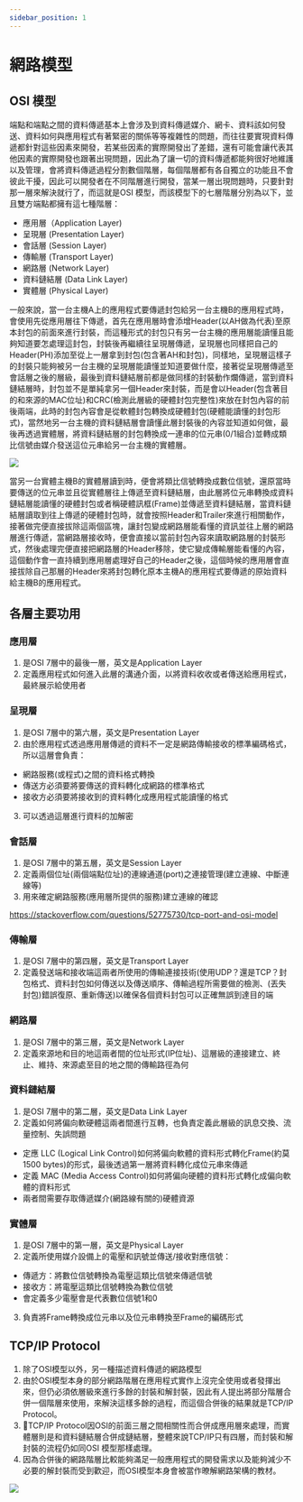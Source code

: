 ```yaml
---
sidebar_position: 1
---
```


# 網路模型


## OSI 模型

端點和端點之間的資料傳遞基本上會涉及到資料傳遞媒介、網卡、資料該如何發送、資料如何與應用程式有著緊密的關係等等複雜性的問題，而往往要實現資料傳遞都針對這些因素來開發，若某些因素的實際開發出了差錯，還有可能會讓代表其他因素的實際開發也跟著出現問題，因此為了讓一切的資料傳遞都能夠很好地維護以及管理，會將資料傳遞過程分割數個階層，每個階層都有各自獨立的功能且不會彼此干擾，因此可以開發者在不同階層進行開發，當某一層出現問題時，只要針對那一層來解決就行了，而這就是OSI 模型，而該模型下的七層階層分別為以下，並且雙方端點都擁有這七種階層：
  - 應用層（Application Layer)
  - 呈現層 (Presentation Layer)
  - 會話層 (Session Layer)
  - 傳輸層 (Transport Layer)
  - 網路層 (Network Layer)
  - 資料鏈結層 (Data Link Layer)
  - 實體層 (Physical Layer)

一般來說，當一台主機A上的應用程式要傳遞封包給另一台主機B的應用程式時，會使用先從應用層往下傳遞，首先在應用層時會添增Header(以AH做為代表)至原本封包的前面來進行封裝，而這種形式的封包只有另一台主機的應用層能讀懂且能夠知道要怎處理這封包，封裝後再繼續往呈現層傳遞，呈現層也同樣把自己的Header(PH)添加至從上一層拿到封包(包含著AH和封包)，同樣地，呈現層這樣子的封裝只能夠被另一台主機的呈現層能讀懂並知道要做什麼，接著從呈現層傳遞至會話層之後的層級，最後到資料鏈結層前都是做同樣的封裝動作爛傳遞，當到資料鏈結層時，封包並不是單純拿另一個Header來封裝，而是會以Header(包含著目的和來源的MAC位址)和CRC(檢測此層級的硬體封包完整性)來放在封包內容的前後兩端，此時的封包內容會是從軟體封包轉換成硬體封包(硬體能讀懂的封包形式)，當然地另一台主機的資料鏈結層會讀懂此層封裝後的內容並知道如何做，最後再透過實體層，將資料鏈結層的封包轉換成一連串的位元串(0/1組合)並轉成類比信號由媒介發送這位元串給另一台主機的實體層。

![](https://res.cloudinary.com/dqfxgtyoi/image/upload/v1633537945/blog/network/networkModel/osiModel_ezrzcl.png)

當另一台實體主機B的實體層讀到時，便會將類比信號轉換成數位信號，還原當時要傳送的位元串並且從實體層往上傳遞至資料鏈結層，由此層將位元串轉換成資料鏈結層能讀懂的硬體封包或者稱硬體訊框(Frame)並傳遞至資料鏈結層，當資料鏈結層讀取到往上傳遞的硬體封包時，就會按照Header和Trailer來進行相關動作，接著做完便直接拔除這兩個區塊，讓封包變成網路層能看懂的資訊並往上層的網路層進行傳遞，當網路層接收時，便會直接以當前封包內容來讀取網路層的封裝形式，然後處理完便直接把網路層的Header移除，使它變成傳輸層能看懂的內容，這個動作會一直持續到應用層處理好自己的Header之後，這個時候的應用層會直接拔除自己那層的Header來將封包轉化原本主機A的應用程式要傳遞的原始資料給主機B的應用程式。

## 各層主要功用

### 應用層
1. 是OSI 7層中的最後一層，英文是Application Layer
2. 定義應用程式如何進入此層的溝通介面，以將資料收收或者傳送給應用程式，最終展示給使用者

### 呈現層
1. 是OSI 7層中的第六層，英文是Presentation Layer
2. 由於應用程式透過應用層傳遞的資料不一定是網路傳輸接收的標準編碼格式，所以這層會負責：
  - 網路服務(或程式)之間的資料格式轉換
  - 傳送方必須要將要傳送的資料轉化成網路的標準格式
  - 接收方必須要將接收到的資料轉化成應用程式能讀懂的格式
3. 可以透過這層進行資料的加解密

### 會話層
1. 是OSI 7層中的第五層，英文是Session Layer
2. 定義兩個位址(兩個端點位址)的連線通道(port)之連接管理(建立連線、中斷連線等)
3. 用來確定網路服務(應用層所提供的服務)建立連線的確認

https://stackoverflow.com/questions/52775730/tcp-port-and-osi-model


### 傳輸層
1. 是OSI 7層中的第四層，英文是Transport Layer
2. 定義發送端和接收端這兩者所使用的傳輸連接技術(使用UDP？還是TCP？封包格式、資料封包如何傳送以及傳送順序、傳輸過程所需要做的檢測、(丟失封包)錯誤復原、重新傳送)以確保各個資料封包可以正確無誤到達目的端


### 網路層
1. 是OSI 7層中的第三層，英文是Network Layer
2. 定義來源地和目的地這兩者間的位址形式(IP位址)、這層級的連接建立、終止、維持、來源處至目的地之間的傳輸路徑為何


### 資料鏈結層
1. 是OSI 7層中的第二層，英文是Data Link Layer
2. 定義如何將偏向軟硬體這兩者間進行互轉，也負責定義此層級的訊息交換、流量控制、失誤問題
  - 定應 LLC (Logical Link Control)如何將偏向軟體的資料形式轉化Frame(約莫1500 bytes)的形式，最後透過第一層將資料轉化成位元串來傳遞
  - 定義 MAC (Media Access Control)如何將偏向硬體的資料形式轉化成偏向軟體的資料形式
  - 兩者間需要存取傳遞媒介(網路線有關的)硬體資源


### 實體層
1. 是OSI 7層中的第一層，英文是Physical Layer
2. 定義所使用媒介設備上的電壓和訊號並傳送/接收對應信號：
  - 傳遞方：將數位信號轉換為電壓這類比信號來傳遞信號
  - 接收方：將電壓這類比信號轉換為數位信號
  - 會定義多少電壓會是代表數位信號1和0
3. 負責將Frame轉換成位元串以及位元串轉換至Frame的編碼形式




## TCP/IP Protocol
1. 除了OSI模型以外，另一種描述資料傳遞的網路模型
2. 由於OSI模型本身的部分網路階層在應用程式實作上沒完全使用或者發揮出來，但仍必須依層級來進行多餘的封裝和解封裝，因此有人提出將部分階層合併一個階層來使用，來解決這樣多餘的過程，而這個合併後的結果就是TCP/IP Protocol。
3. TCP/IP Protocol因OSI的前面三層之間相關性而合併成應用層來處理，而實體層則是和資料鏈結層合併成鏈結層，整體來說TCP/IP只有四層，而封裝和解封裝的流程仍如同OSI 模型那樣處理。
4. 因為合併後的網路階層比較能夠滿足一般應用程式的開發需求以及能夠減少不必要的解封裝而受到歡迎，而OSI模型本身會被當作暸解網路架構的教材。

![](https://res.cloudinary.com/dqfxgtyoi/image/upload/v1633511952/blog/network/networkModel/osi2tcp_jn4i6a.png)






